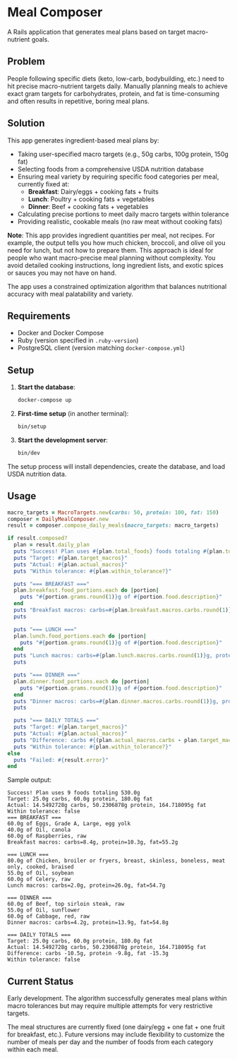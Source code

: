 # Meal Composer

A Rails application that generates meal plans based on target macro-nutrient goals.

## Problem

People following specific diets (keto, low-carb, bodybuilding, etc.) need to hit precise macro-nutrient targets daily. Manually planning meals to achieve exact gram targets for carbohydrates, protein, and fat is time-consuming and often results in repetitive, boring meal plans.

## Solution

This app generates ingredient-based meal plans by:

- Taking user-specified macro targets (e.g., 50g carbs, 100g protein, 150g fat)
- Selecting foods from a comprehensive USDA nutrition database
- Ensuring meal variety by requiring specific food categories per meal, currently fixed at:
  - **Breakfast**: Dairy/eggs + cooking fats + fruits
  - **Lunch**: Poultry + cooking fats + vegetables
  - **Dinner**: Beef + cooking fats + vegetables
- Calculating precise portions to meet daily macro targets within tolerance
- Providing realistic, cookable meals (no raw meat without cooking fats)

**Note**: This app provides ingredient quantities per meal, not recipes. For example, the output tells you how much chicken, broccoli, and olive oil you need for lunch, but not how to prepare them. This approach is ideal for people who want macro-precise meal planning without complexity. You avoid detailed cooking instructions, long ingredient lists, and exotic spices or sauces you may not have on hand.

The app uses a constrained optimization algorithm that balances nutritional accuracy with meal palatability and variety.

## Requirements

- Docker and Docker Compose
- Ruby (version specified in `.ruby-version`)
- PostgreSQL client (version matching `docker-compose.yml`)

## Setup

1. **Start the database**:
   ```bash
   docker-compose up
   ```

2. **First-time setup** (in another terminal):
   ```bash
   bin/setup
   ```

3. **Start the development server**:
   ```bash
   bin/dev
   ```

The setup process will install dependencies, create the database, and load USDA nutrition data.

## Usage

```ruby
macro_targets = MacroTargets.new(carbs: 50, protein: 100, fat: 150)
composer = DailyMealComposer.new
result = composer.compose_daily_meals(macro_targets: macro_targets)

if result.composed?
  plan = result.daily_plan
  puts "Success! Plan uses #{plan.total_foods} foods totaling #{plan.total_grams}g"
  puts "Target: #{plan.target_macros}"
  puts "Actual: #{plan.actual_macros}"
  puts "Within tolerance: #{plan.within_tolerance?}"

  puts "=== BREAKFAST ==="
  plan.breakfast.food_portions.each do |portion|
    puts "#{portion.grams.round(1)}g of #{portion.food.description}"
  end
  puts "Breakfast macros: carbs=#{plan.breakfast.macros.carbs.round(1)}g, protein=#{plan.breakfast.macros.protein.round(1)}g, fat=#{plan.breakfast.macros.fat.round(1)}g"
  puts

  puts "=== LUNCH ==="
  plan.lunch.food_portions.each do |portion|
    puts "#{portion.grams.round(1)}g of #{portion.food.description}"
  end
  puts "Lunch macros: carbs=#{plan.lunch.macros.carbs.round(1)}g, protein=#{plan.lunch.macros.protein.round(1)}g, fat=#{plan.lunch.macros.fat.round(1)}g"
  puts

  puts "=== DINNER ==="
  plan.dinner.food_portions.each do |portion|
    puts "#{portion.grams.round(1)}g of #{portion.food.description}"
  end
  puts "Dinner macros: carbs=#{plan.dinner.macros.carbs.round(1)}g, protein=#{plan.dinner.macros.protein.round(1)}g, fat=#{plan.dinner.macros.fat.round(1)}g"
  puts

  puts "=== DAILY TOTALS ==="
  puts "Target: #{plan.target_macros}"
  puts "Actual: #{plan.actual_macros}"
  puts "Difference: carbs #{(plan.actual_macros.carbs - plan.target_macros.carbs).round(1)}g, protein #{(plan.actual_macros.protein - plan.target_macros.protein).round(1)}g, fat #{(plan.actual_macros.fat - plan.target_macros.fat).round(1)}g"
  puts "Within tolerance: #{plan.within_tolerance?}"
else
  puts "Failed: #{result.error}"
end
```

Sample output:
```
Success! Plan uses 9 foods totaling 530.0g
Target: 25.0g carbs, 60.0g protein, 180.0g fat
Actual: 14.5492728g carbs, 50.2306878g protein, 164.718095g fat
Within tolerance: false
=== BREAKFAST ===
60.0g of Eggs, Grade A, Large, egg yolk
40.0g of Oil, canola
60.0g of Raspberries, raw
Breakfast macros: carbs=8.4g, protein=10.3g, fat=55.2g

=== LUNCH ===
80.0g of Chicken, broiler or fryers, breast, skinless, boneless, meat only, cooked, braised
55.0g of Oil, soybean
60.0g of Celery, raw
Lunch macros: carbs=2.0g, protein=26.0g, fat=54.7g

=== DINNER ===
60.0g of Beef, top sirloin steak, raw
55.0g of Oil, sunflower
60.0g of Cabbage, red, raw
Dinner macros: carbs=4.2g, protein=13.9g, fat=54.8g

=== DAILY TOTALS ===
Target: 25.0g carbs, 60.0g protein, 180.0g fat
Actual: 14.5492728g carbs, 50.2306878g protein, 164.718095g fat
Difference: carbs -10.5g, protein -9.8g, fat -15.3g
Within tolerance: false
```

## Current Status

Early development. The algorithm successfully generates meal plans within macro tolerances but may require multiple attempts for very restrictive targets.

The meal structures are currently fixed (one dairy/egg + one fat + one fruit for breakfast, etc.). Future versions may include flexibility to customize the number of meals per day and the number of foods from each category within each meal.
